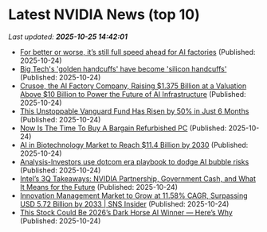 # Latest NVIDIA News (top 10)
_Last updated: **2025-10-25 14:42:01**_

- [For better or worse, it’s still full speed ahead for AI factories](https://siliconangle.com/2025/10/24/better-worse-still-full-speed-ahead-ai-factories/) (Published: 2025-10-24)
- [Big Tech's 'golden handcuffs' have become 'silicon handcuffs'](https://www.businessinsider.com/big-tech-golden-handcuffs-become-silicon-rsus-nvidia-amd-broadcom-2025-10) (Published: 2025-10-24)
- [Crusoe, the AI Factory Company, Raising $1.375 Billion at a Valuation Above $10 Billion to Power the Future of AI Infrastructure](https://www.globenewswire.com/news-release/2025/10/24/3172932/0/en/Crusoe-the-AI-Factory-Company-Raising-1-375-Billion-at-a-Valuation-Above-10-Billion-to-Power-the-Future-of-AI-Infrastructure.html) (Published: 2025-10-24)
- [This Unstoppable Vanguard Fund Has Risen by 50% in Just 6 Months](https://biztoc.com/x/0b155a96cd57a845) (Published: 2025-10-24)
- [Now Is The Time To Buy A Bargain Refurbished PC](https://www.forbes.com/sites/barrycollins/2025/10/24/now-is-the-time-to-buy-a-bargain-refurbished-pc/) (Published: 2025-10-24)
- [AI in Biotechnology Market to Reach $11.4 Billion by 2030](https://www.globenewswire.com/news-release/2025/10/24/3172929/0/en/AI-in-Biotechnology-Market-to-Reach-11-4-Billion-by-2030.html) (Published: 2025-10-24)
- [Analysis-Investors use dotcom era playbook to dodge AI bubble risks](https://finance.yahoo.com/news/analysis-investors-dotcom-era-playbook-140827178.html) (Published: 2025-10-24)
- [Intel’s 3Q Takeaways: NVIDIA Partnership, Government Cash, and What It Means for the Future](https://biztoc.com/x/83ceeb961b4ca579) (Published: 2025-10-24)
- [Innovation Management Market to Grow at 11.58% CAGR, Surpassing USD 5.72 Billion by 2033 | SNS Insider](https://www.globenewswire.com/news-release/2025/10/24/3172878/0/en/Innovation-Management-Market-to-Grow-at-11-58-CAGR-Surpassing-USD-5-72-Billion-by-2033-SNS-Insider.html) (Published: 2025-10-24)
- [This Stock Could Be 2026’s Dark Horse AI Winner — Here’s Why](https://www.barchart.com/story/news/35660589/this-stock-could-be-2026s-dark-horse-ai-winner-heres-why) (Published: 2025-10-24)
